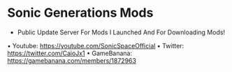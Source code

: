 # Sonic Generations Mods
- Public Update Server For Mods I Launched And For Downloading Mods!

• Youtube: https://youtube.com/SonicSpaceOfficial
• Twitter: https://twitter.com/CaioJx1
• GameBanana: https://gamebanana.com/members/1872963

